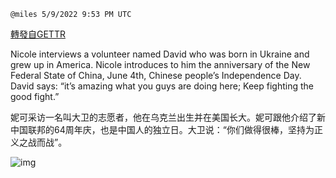 
`@miles 5/9/2022 9:53 PM UTC`

[轉發自GETTR](https://gettr.com/post/p1909rz20f8)

Nicole interviews a volunteer named David who was born in Ukraine and grew up in America. Nicole introduces to him the anniversary of the New Federal State of China, June 4th, Chinese people’s Independence Day. David says: “it’s amazing what you guys are doing here; Keep fighting the good fight.”

妮可采访一名叫大卫的志愿者，他在乌克兰出生并在美国长大。妮可跟他介绍了新中国联邦的64周年庆，也是中国人的独立日。大卫说：“你们做得很棒，坚持为正义之战而战”。

![img](https://media.gettr.com/group33/origin/2022/05/09/21/cd5cbf4c-e09b-fbf3-26d5-c3f483974048/out.jpg)
